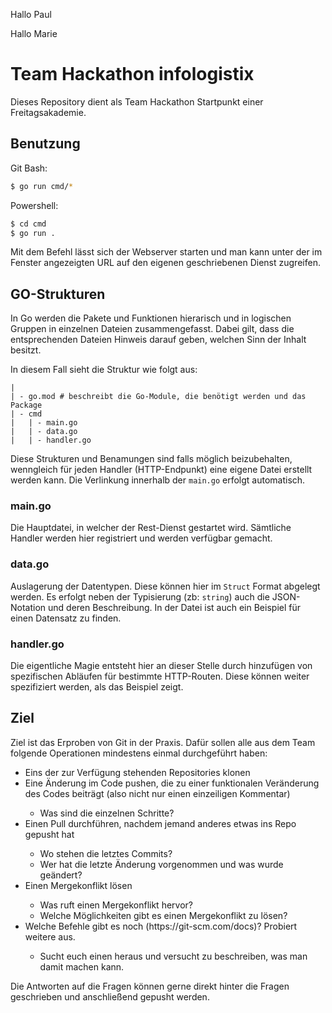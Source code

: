 Hallo Paul


Hallo Marie

# Team Hackathon infologistix

Dieses Repository dient als Team Hackathon Startpunkt einer Freitagsakademie.

## Benutzung
Git Bash:

```bash
$ go run cmd/*
```
Powershell:
```bash
$ cd cmd
$ go run .
```
Mit dem Befehl lässt sich der Webserver starten und man kann unter der im Fenster angezeigten URL auf den eigenen geschriebenen Dienst zugreifen.

## GO-Strukturen

In Go werden die Pakete und Funktionen hierarisch und in logischen Gruppen in einzelnen Dateien zusammengefasst. Dabei gilt, dass die entsprechenden Dateien Hinweis darauf geben, welchen Sinn der Inhalt besitzt.

In diesem Fall sieht die Struktur wie folgt aus:
```
|
| - go.mod # beschreibt die Go-Module, die benötigt werden und das Package
| - cmd
|   | - main.go
|   | - data.go
|   | - handler.go
```
Diese Strukturen und Benamungen sind falls möglich beizubehalten, wenngleich für jeden Handler (HTTP-Endpunkt) eine eigene Datei erstellt werden kann. Die Verlinkung innerhalb der `main.go` erfolgt automatisch.

### main.go

Die Hauptdatei, in welcher der Rest-Dienst gestartet wird. Sämtliche Handler werden hier registriert und werden verfügbar gemacht.

### data.go

Auslagerung der Datentypen. Diese können hier im `Struct` Format abgelegt werden. Es erfolgt neben der Typisierung (zb: `string`) auch die JSON-Notation und deren Beschreibung. In der Datei ist auch ein Beispiel für einen Datensatz zu finden. 

### handler.go

Die eigentliche Magie entsteht hier an dieser Stelle durch hinzufügen von spezifischen Abläufen für bestimmte HTTP-Routen. Diese können weiter spezifiziert werden, als das Beispiel zeigt.

## Ziel
Ziel ist das Erproben von Git in der Praxis. Dafür sollen alle aus dem Team folgende Operationen mindestens einmal durchgeführt haben:
<ul>
    <li>Eins der zur Verfügung stehenden Repositories klonen</li>
    <li>Eine Änderung im Code pushen, die zu einer funktionalen Veränderung des Codes beiträgt (also nicht nur einen einzeiligen Kommentar)</li>
    <ul>
        <li>Was sind die einzelnen Schritte?</li>
    </ul>
    <li>Einen Pull durchführen, nachdem jemand anderes etwas ins Repo gepusht hat</li>
    <ul>
        <li>Wo stehen die letztes Commits?</li>
        <li>Wer hat die letzte Änderung vorgenommen und was wurde geändert?</li>
    </ul>
    <li>Einen Mergekonflikt lösen</li>
    <ul>
        <li>Was ruft einen Mergekonflikt hervor?</li>
        <li>Welche Möglichkeiten gibt es einen Mergekonflikt zu lösen?</li>
    </ul>
    <li>Welche Befehle gibt es noch (https://git-scm.com/docs)? Probiert weitere aus.</li>
    <ul>
        <li>Sucht euch einen heraus und versucht zu beschreiben, was man damit machen kann.</li>
    </ul>
</ul>

Die Antworten auf die Fragen können gerne direkt hinter die Fragen geschrieben und anschließend gepusht werden.